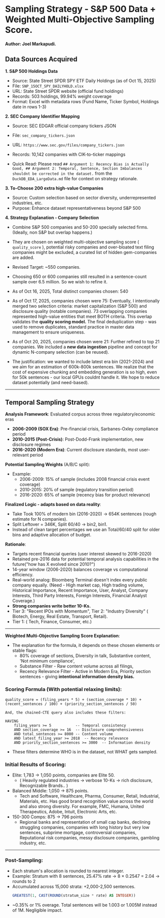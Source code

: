 # Sampling Strategy - S&P 500 Data + Weighted Multi-Objective Sampling Score.
#### Author: Joel Markapudi.

## Data Sources Acquired

**1. S&P 500 Holdings Data**
- Source: State Street SPDR SPY ETF Daily Holdings (as of Oct 15, 2025)
- File: `SNP_15OCT_SPY_DAILYHOLD.xlsx`
- URL: State Street SPDR website (official fund holdings)
- Records: 503 holdings, 99.94% weight coverage
- Format: Excel with metadata rows (Fund Name, Ticker Symbol, Holdings date in rows 1-3)

**2. SEC Company Identifier Mapping**
- Source: SEC EDGAR official company tickers JSON
- File: `sec_company_tickers.json`
- URL: `https://www.sec.gov/files/company_tickers.json`
- Records: 10,142 companies with CIK-to-ticker mappings

- Quick Read: Please read `## Argument 1: Recency Bias is Actually Good, ## Argument 2: Temporal, Sentence, Section Imbalances shouldnt be corrected in the dataset.` from the `DuckDB_EDA_LargeData.md` file for context on strategy rationale.

**3. To-Choose 200 extra high-value Companies**
- Source: Custom selection based on sector diversity, underrepresented industries, etc.
- Purpose: Enhance dataset representativeness beyond S&P 500

**4. Strategy Explanation - Company Selection**
- Combine S&P 500 companies and 50-200 specially selected firms. (Ideally, non S&P but overlap happens.)
- They are chosen on weighted multi-objective sampling score ( `quality_score` ), potential risky companies and over-bloated text filing companies might be excluded, a curated list of hidden gem-companies are added.
- Revised Target: ~550 companies.
- Choosing 650 or 600 companies still resulted in a sentence-count sample over 6.5 million. So we wish to refine it.
- As of Oct 16, 2025, Total distinct companies chosen: 540
- As of Oct 17, 2025, companies chosen were 75: Eventually, I intentionally merged two selection criteria: market capitalization (S&P 500) and disclosure quality (notable companies). 73 overlapping companies represented high-value entities that meet BOTH criteria. This overlap validates the **quality scoring model.** The final deduplication step - was used to remove duplicates, standard practice in master data management to ensure uniqueness.

- As of Oct 20, 2025, companies chosen were 21: Further refined to top 21 companies. We included a **new data ingestion** pipeline and concept for dynamic N-company selection (can be reused). 
- The justification: we wanted to include latest era bin (2021-2024) and we aim for an estimation of 600k-800k sentences. We realize that the cost of expensive chunking and embedding generation is so high, even for 50k sentences - our local GPUs couldnt handle it. We hope to reduce dataset potentially (and need-based).

------------------------------------------------------------------------------------------------------------------------

## Temporal Sampling Strategy

**Analysis Framework**: Evaluated corpus across three regulatory/economic eras
- **2006-2009 (SOX Era)**: Pre-financial crisis, Sarbanes-Oxley compliance period
- **2010-2015 (Post-Crisis)**: Post-Dodd-Frank implementation, new disclosure regimes
- **2016-2020 (Modern Era)**: Current disclosure standards, most user-relevant period

**Potential Sampling Weights** (A/B/C split):
- Example:
    - 2006-2009: 15% of sample (includes 2008 financial crisis event coverage)
    - 2010-2015: 20% of sample (regulatory transition period)
    - 2016-2020: 65% of sample (recency bias for product relevance)

**Finalized Logic - adapts based on data reality**:
- Take Took 100% of modern bin (2016-2020) → 654K sentences (rough estimate for N companies).
- Split Leftover = 346K, Split 60/40 → bin2, bin1. 
- Instead of clean target percentages we use an Total/60/40 split for older bins and adaptive allocation of budget.


**Rationale**: 
- Targets recent financial queries (user interest skewed to 2016-2020)
- Retained pre-2016 data for potential temporal analysis capabilities in the future("how has X evolved since 2010?")
- 14-year window (2006-2020) balances coverage vs computational efficiency.
- Real-world analog: Bloomberg Terminal doesn't index every public company equally. (Need - High market cap, High trading volume, Historical Importance, Recent Importance, User, Analyst, Company Interests, Third Party Interests, Foreign Interests, Financial Analyst Coverage.)
- **Strong companies write better 10-Ks.** 
- Tier 3: "Recent IPOs with Momentum", Tier 2: "Industry Diversity" ( Biotech, Energy, Real Estate, Transport, Retail). 
- Tier 1: ( Tech, Finance, Consumer, etc.)

------------------------------------------------------------------------------------------------------------------------

**Weighted Multi-Objective Sampling Score Explanation**:
- The explanation for the formula, it depends on these chosen elements or stable flags:
    - 80% coverage of sections, Diversity in talk, Substantive content, 'Not minimum compliance',
    - Substance Filter - Raw content volume across all filings, 
    - Recency Relevance Filter - Active in Modern Era, Priority section sentences - giving **intentional information density bias.**


### Scoring Formula (With potential relaxing limits):

`quality_score = (filing_years * 5) + (section_coverage * 10) + (recent_sentences / 100) + (priority_section_sentences / 50)`

```
And, the chained-CTE query also includes these filters:

HAVING 
    filing_years >= 5           -- Temporal consistency
    AND section_coverage >= 16  -- Disclosure comprehensiveness
    AND total_sentences >= 8000 -- Content volume
    AND latest_filing_year >= 2018  -- Recency relevance
    AND priority_section_sentences >= 3000  -- Information density
```
- These filters determine WHO is in the dataset, not WHAT gets sampled.

### Initial Results of Scoring:
- Elite: 1,783 → 1,050 points, companies are Elite 50.
    - ( Heavily regulated industries → verbose 10-Ks → rich disclosure, Recognizable Brands.. )
- Balanced Middle: 1,050 → 875 points.
    - Tech and Software, Healthcare, Pharma, Consumer, Retail, Industrial, Materials, etc. Has good brand recognition value across the world and also strong diversity. For example, FMC, Humana, United Therapeutics, Adobe, Intuit, Electronic Arts, etc.
- 150-300 Comps: 875 → 796 points
    - Regional banks and representation of small cap banks, declining struggling companies, companies with long history but very low sentences, subprime mortgage, controversial companies, Reputational risk companies, messy disclosure companies, gambling industry, etc.

------------------------------------------------------------------------------------------------------------------------

### Post-Sampling:
- Each stratum's allocation is rounded to nearest integer.
- Example: Stratum with 8 sentences, 25.47% rate → 8 × 0.2547 = 2.04 → rounds to 2
- Accumulated across 15,000 strata: +2,000-2,500 sentences.
    ```sql
    GREATEST(1, CAST(ROUND(stratum_size * rate) AS INTEGER))
    ```
- ~0.35% or 1% overage. Total sentences will be 1.003 or 1.005M instead of 1M. Negligible impact. 

